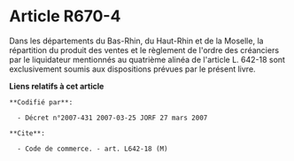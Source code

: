 # Article R670-4

Dans les départements du Bas-Rhin, du Haut-Rhin et de la Moselle, la répartition du produit des ventes et le règlement de
l'ordre des créanciers par le liquidateur mentionnés au quatrième alinéa de l'article L. 642-18 sont exclusivement soumis aux
dispositions prévues par le présent livre.

**Liens relatifs à cet article**

	**Codifié par**:

	  - Décret n°2007-431 2007-03-25 JORF 27 mars 2007

	**Cite**:

	  - Code de commerce. - art. L642-18 (M)
